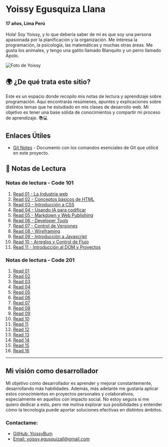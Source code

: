 # Yoissy Egusquiza Llana
#### 17 años, Lima Perú
Hola! Soy Yoissy, y lo que debería saber de mí es que soy una persona apasionada por la planificación y la organización. Me interesa la programación, la psicología, las matemáticas y muchas otras áreas. Me gusta los animales, y tengo una gatito llamado Blanquito y un perro llamado Apolo.

![Foto de Yoissy](https://i.pinimg.com/736x/f7/fe/a7/f7fea7f8b1c84d60e8e9077d6d43012b.jpg)


## 🌍 ¿De qué trata este sitio?

Este es un espacio donde recopilo mis notas de lectura y aprendizaje sobre programación. Aquí encontrarás resúmenes, apuntes y explicaciones sobre distintos temas que he estudiado en mis clases de desarrollo web. Mi objetivo es tener una base sólida de conocimientos y compartir mi proceso de aprendizaje. 📚💻  

## Enlaces Útiles
- [Git Notes](git-notes.md) - Documento con los comandos esenciales de Git que utilicé en este proyecto.

## 📖 Notas de Lectura

### Notas de lectura - Code 101  
1. [Read 01 - La Industria web](101/read01.md)  
2. [Read 02 - Conceptos básicos de HTML](101/read02.md)  
3. [Read 03 - Introducción a CSS](101/read03.md)  
4. [Read 04 - Usando IA para codificar](101/read04.md)  
5. [Read 05 - Markdown y Web Publishing](101/read05.md)  
6. [Read 06 - Developer Tools](101/read06.md)  
7. [Read 07 - Control de Versiones](101/read07.md)  
8. [Read 08 - Wireframing](101/read08.md)  
9. [Read 09 - Introducción a Javascript](101/read09.md)  
10. [Read 10 - Arreglos y Control de Flujo](101/read10.md)  
11. [Read 11 - Introducción al DOM y Proyectos](101/read11.md)  

### Notas de lectura - Code 201  
1. [Read 01](201/read01.md)  
2. [Read 02](201/read02.md)  
3. [Read 03](201/read03.md)  
4. [Read 04](201/read04.md)  
5. [Read 05](201/read05.md)  
6. [Read 06](201/read06.md)  
7. [Read 07](201/read07.md)  
8. [Read 08](201/read08.md)  
9. [Read 09](201/read09.md)  
10. [Read 10](201/read10.md)  
11. [Read 11](201/read11.md)  
12. [Read 12](201/read12.md)  
13. [Read 13](201/read13.md)  
14. [Read 14](201/read14.md)  
15. [Read 15](201/read15.md)  
16. [Read 16](201/read16.md)  

---



## Mi visión como desarrollador

Mi objetivo como desarrollador es aprender y mejorar constantemente, desarrollando más habilidades. Además, más adelante me gustaría aplicar estos conocimientos en proyectos personales y colaborativos, especialmente en aquellos con impacto social. No estoy segura si me quiero dedicar a esto, pero me motiva explorar sus posibilidades y entender cómo la tecnología puede aportar soluciones efectivas en distintos ámbitos.

### Contactame: 
- [GitHub: YoissyBum](https://github.com/Yoissybum)  
- [Email: yoissy.egusquizall@gmail.com](mailto:yoissy.egusquizall@gmail.com)

